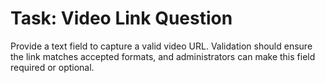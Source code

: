 # Task: Video Link Question

Provide a text field to capture a valid video URL. Validation should ensure the link matches accepted formats, and administrators can make this field required or optional.

